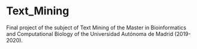 # Text_Mining
Final project of the subject of Text Mining of the Master in Bioinformatics and Computational Biology of the Universidad Autónoma de Madrid (2019-2020).  
